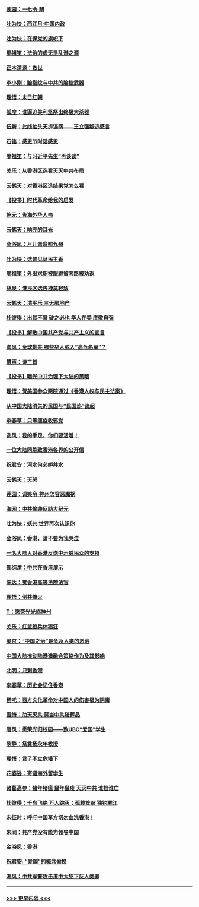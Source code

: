 #### [莲园：一七令‧辨](../pages/nsc993/n11692558.md?t=12011433) 
#### [吐为快：西江月·中国内政](../pages/nsc993/n11692071.md?t=12011433) 
#### [吐为快：在保党的旗帜下](../pages/nsc993/n11691188.md?t=12011433) 
#### [廖祖笙：法治的虚无是乱港之源](../pages/nsc993/n11690605.md?t=12011433) 
#### [正本清源：救世](../pages/nsc993/n11689134.md?t=12011433) 
#### [李小刚：脑指纹与中共的脑控武器](../pages/nsc993/n11688900.md?t=12011433) 
#### [理悟：末日红朝](../pages/nsc993/n11688829.md?t=12011433) 
#### [弧度：谁逼迫美利坚祭出终极大杀器](../pages/nsc993/n11688735.md?t=12011433) 
#### [伍新：此线抽头天拆谍网——王立强叛逃感言](../pages/nsc993/n11687981.md?t=12011433) 
#### [石铭：感恩节时话感恩](../pages/nsc993/n11687568.md?t=12011433) 
#### [廖祖笙：与习近平先生“再谈谈”](../pages/nsc993/n11687005.md?t=12011433) 
#### [关乐：从香港区选看天灭中共布局](../pages/nsc993/n11686647.md?t=12011433) 
#### [云鹤天：对香港区选结果党怎么看](../pages/nsc993/n11686216.md?t=12011433) 
#### [【投书】时代革命给我的启发](../pages/nsc993/n11684287.md?t=12011433) 
#### [乾元：告海外华人书](../pages/nsc993/n11684044.md?t=12011433) 
#### [云鹤天：响亮的耳光](../pages/nsc993/n11684254.md?t=12011433) 
#### [金浴凤：月儿弯弯照九州](../pages/nsc993/n11684231.md?t=12011433) 
#### [吐为快：选票见证民主香](../pages/nsc993/n11684206.md?t=12011433) 
#### [廖祖笙：外出求职被跟踪被套路被劝返](../pages/nsc993/n11683874.md?t=12011433) 
#### [林泉：港民区选告捷莫轻敌](../pages/nsc993/n11683930.md?t=12011433) 
#### [云鹤天：清平乐 三无房地产](../pages/nsc993/n11681521.md?t=12011433) 
#### [杜彼得：出其不意 破之必也 华人在美 庄敬自强](../pages/nsc993/n11679554.md?t=12011433) 
#### [【投书】解散中国共产党与共产主义的宣言](../pages/nsc993/n11679177.md?t=12011433) 
#### [海风：全球剿共 哪些华人或入“高危名单”？](../pages/nsc993/n11678617.md?t=12011433) 
#### [慧声：诗三首](../pages/nsc993/n11678848.md?t=12011433) 
#### [【投书】曝光中共治理下大陆的黑暗](../pages/nsc993/n11678674.md?t=12011433) 
#### [理悟：贺美国参众两院通过《香港人权与民主法案》](../pages/nsc993/n11678104.md?t=12011433) 
#### [从中国大陆消失的民国与“民国热”谈起](../pages/nsc993/n11678075.md?t=12011433) 
#### [李春草：只等瘟疫收邪党](../pages/nsc993/n11677308.md?t=12011433) 
#### [逸风：我的手足，你们要活着！](../pages/nsc993/n11676352.md?t=12011433) 
#### [一位大陆同胞致香港各界的公开信](../pages/nsc993/n11675761.md?t=12011433) 
#### [祝君安：河水何必妒井水](../pages/nsc993/n11675746.md?t=12011433) 
#### [云鹤天：天怒](../pages/nsc993/n11675718.md?t=12011433) 
#### [莲园：调笑令‧神州怎容恶魔祸](../pages/nsc993/n11675648.md?t=12011433) 
#### [海网：中共偷袭反助大纪元](../pages/nsc993/n11673515.md?t=12011433) 
#### [吐为快：妖共 世界再次认识你](../pages/nsc993/n11673506.md?t=12011433) 
#### [金浴凤：香港，请不要为我哭泣](../pages/nsc993/n11673248.md?t=12011433) 
#### [一名大陆人对香港反送中示威民众的支持](../pages/nsc993/n11672615.md?t=12011433) 
#### [郑纯清：中共在香港演示](../pages/nsc993/n11670539.md?t=12011433) 
#### [陈达：赞香港高等法院法官](../pages/nsc993/n11669542.md?t=12011433) 
#### [理悟：倒共烽火](../pages/nsc993/n11668844.md?t=12011433) 
#### [T：愿荣光光临神州](../pages/nsc993/n11668421.md?t=12011433) 
#### [关乐：红鼠狼兵休猖狂](../pages/nsc993/n11668378.md?t=12011433) 
#### [梁京：“中国之治”是危及人类的恶治](../pages/nsc993/n11668328.md?t=12011433) 
#### [中国大陆推动陆港澳融合策略作为及其影响](../pages/nsc993/n11668157.md?t=12011433) 
#### [北明：只剩香港](../pages/nsc993/n11668002.md?t=12011433) 
#### [李春草：历史会记住香港](../pages/nsc993/n11667927.md?t=12011433) 
#### [杨吒：西方文化革命对中国人的伤害极为阴毒](../pages/nsc993/n11664521.md?t=12011433) 
#### [雪绮：助天灭共 莫当中共陪葬品](../pages/nsc993/n11662650.md?t=12011433) 
#### [唐风：愿荣光归校园——致UBC“爱国”学生](../pages/nsc993/n11662194.md?t=12011433) 
#### [耿静：祭奠杨永年教授](../pages/nsc993/n11662514.md?t=12011433) 
#### [理悟：君子不立危墙下](../pages/nsc993/n11662172.md?t=12011433) 
#### [花婆娑：寄语海外留学生](../pages/nsc993/n11662121.md?t=12011433) 
#### [诸葛高参：猪年猪瘟 鼠年鼠疫 天灭中共 谁挡谁亡](../pages/nsc993/n11661980.md?t=12011433) 
#### [杜彼得：千鸟飞绝 万人踪灭；孤蓑笠翁 独钓寒江](../pages/nsc993/n11661170.md?t=12011433) 
#### [宋征时：呼吁中国军方切勿血洗香港！](../pages/nsc993/n11415318.md?t=12011433) 
#### [朱同：共产党没有能力领导中国](../pages/nsc993/n11660421.md?t=12011433) 
#### [金浴凤：香港](../pages/nsc993/n11660419.md?t=12011433) 
#### [祝君安: “爱国”的概念偷换](../pages/nsc993/n11659706.md?t=12011433) 
#### [海风：中共军警攻击港中大犯下反人类罪](../pages/nsc993/n11659632.md?t=12011433) 

----
#### [ >>> 更早内容 <<< ](../indexes/nsc993-earlier.md)
